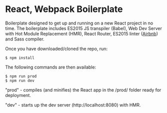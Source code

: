 # React, Webpack Boilerplate

Boilerplate designed to get up and running on a new React project in no time.
The boilerplate includes ES2015 JS transpiler (Babel), Web Dev Server with Hot Module Replacement (HMR), React Router, ES2015 linter ([Airbnb]( https://github.com/airbnb/javascript/tree/master/packages/eslint-config-airbnb))
and Sass compiler.

Once you have downloaded/cloned the repo, run:

    $ npm install

The following commands are then available:

    $ npm run prod
    $ npm run dev

"prod" - compiles (and minifies) the React app in the /prod/ folder ready for deployment.

"dev" - starts up the dev server (http://localhost:8080) with HMR.
